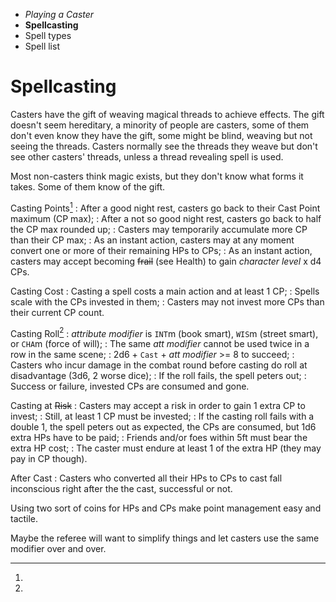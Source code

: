 
<!-- .margin.compass -->
* _Playing a Caster_
* **Spellcasting**
* Spell types
* Spell list


# Spellcasting

Casters have the gift of weaving magical threads to achieve effects. The gift doesn't seem hereditary, a minority of people are casters, some of them don't even know they have the gift, some might be blind, weaving but not seeing the threads. Casters normally see the threads they weave but don't see other casters' threads, unless a thread revealing spell is used.

Most non-casters think magic exists, but they don't know what forms it takes. Some of them know of the gift.

Casting Points[^1]
: After a good night rest, casters go back to their Cast Point maximum (CP max);
: After a not so good night rest, casters go back to half the CP max rounded up;
: Casters may temporarily accumulate more CP than their CP max;
: As an instant action, casters may at any moment convert one or more of their remaining HPs to CPs;
: As an instant action, casters may accept becoming ~~frail~~ (see Health) to gain _character level_ x d4 CPs.

Casting Cost
: Casting a spell costs a main action and at least 1 CP;
: Spells scale with the CPs invested in them;
: Casters may not invest more CPs than their current CP count.

Casting Roll[^2]
: _attribute modifier_ is `INT`m (book smart), `WIS`m (street smart), or `CHA`m (force of will);
: The same _att modifier_ cannot be used twice in a row in the same scene;
: 2d6 + `Cast` + _att modifier_ >= 8 to succeed;
: Casters who incur damage in the combat round before casting do roll at disadvantage (3d6, 2 worse dice);
: If the roll fails, the spell peters out;
: Success or failure, invested CPs are consumed and gone.

Casting at ~~Risk~~
: Casters may accept a risk in order to gain 1 extra CP to invest;
: Still, at least 1 CP must be invested;
: If the casting roll fails with a double 1, the spell peters out as expected, the CPs are consumed, but 1d6 extra HPs have to be paid;
: Friends and/or foes within 5ft must bear the extra HP cost;
: The caster must endure at least 1 of the extra HP (they may pay in CP though).

After Cast
: Casters who converted all their HPs to CPs to cast fall inconscious right after the the cast, successful or not.

[^1]:
  Using two sort of coins for HPs and CPs make point management easy and tactile.

[^2]:
  Maybe the referee will want to simplify things and let casters use the same modifier over and over.

<!--
## known spells

A Weaver is usually granted 1 or 2 spells at level 1. As the Weaver gains experience, the referee considers their trail and hint at new spells. The referee may "loan" spells to the Weaver and eventually take them back. Two spells per level might be a good number for the known spells.
-->

